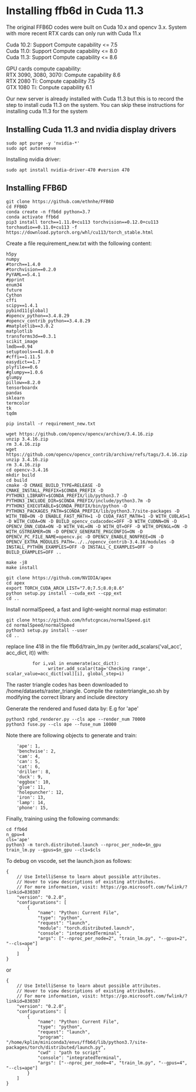 # Installing ffb6d in Cuda 11.3
The original FFB6D codes were built on Cuda 10.x and opencv 3.x. System with more recent RTX cards can only run with Cuda 11.x

Cuda 10.2: Support Compute capability <= 7.5 <br/>
Cuda 11.0: Support Compute capability <= 8.0 <br/>
Cuda 11.3: Support Compute capability <= 8.6 <br/>

GPU cards compute capability: <br/>
RTX 3090, 3080, 3070: Compute capability 8.6 <br/>
RTX 2080 Ti: Compute capability 7.5 <br/>
GTX 1080 Ti: Conpute capability 6.1 <br/>

Our new server is already installed with Cuda 11.3 but this is to record the step to install cuda 11.3 on the system.
You can skip these instructions for installing cuda 11.3 for the system
## Installing Cuda 11.3 and nvidia display drivers
```
sudo apt purge -y 'nvidia-*'
sudo apt autoremove
```
Installing nvidia driver:
```
sudo apt install nvidia-driver-470 #version 470
```

## Installing FFB6D

```
git clone https://github.com/ethnhe/FFB6D
cd FFB6D
conda create -n ffb6d python=3.7
conda activate ffb6d
pip3 install torch==1.11.0+cu113 torchvision==0.12.0+cu113 torchaudio==0.11.0+cu113 -f https://download.pytorch.org/whl/cu113/torch_stable.html
```
Create a file requirement_new.txt with the following content:
```
h5py
numpy
#torch==1.4.0
#torchvision==0.2.0
PyYAML==5.4.1
#pprint
enum34
future
Cython
cffi
scipy==1.4.1
pybind11[global]
#opencv_python==3.4.8.29
#opencv_contrib_python==3.4.8.29
#matplotlib==3.0.2
matplotlib
transforms3d==0.3.1
scikit_image
lmdb==0.94
setuptools==41.0.0
#cffi==1.11.5
easydict==1.7
plyfile==0.6
#glumpy==1.0.6
glumpy
pillow==8.2.0
tensorboardx
pandas
sklearn
termcolor
tk
tqdm
```

```
pip install -r requirement_new.txt
```

```
wget https://github.com/opencv/opencv/archive/3.4.16.zip
unzip 3.4.16.zip
rm 3.4.16.zip
wget https://github.com/opencv/opencv_contrib/archive/refs/tags/3.4.16.zip
unzip 3.4.16.zip
rm 3.4.16.zip
cd opencv-3.4.16
mkdir build
cd build
cmake -D CMAKE_BUILD_TYPE=RELEASE -D CMAKE_INSTALL_PREFIX=$CONDA_PREFIX -D PYTHON3_LIBRARY=$CONDA_PREFIX/lib/python3.7 -D PYTHON3_INCLUDE_DIR=$CONDA_PREFIX/include/python3.7m -D PYTHON3_EXECUTABLE=$CONDA_PREFIX/bin/python -D PYTHON3_PACKAGES_PATH=$CONDA_PREFIX/lib/python3.7/site-packages -D WITH_TBB=ON -D ENABLE_FAST_MATH=1 -D CUDA_FAST_MATH=1 -D WITH_CUBLAS=1 -D WITH_CUDA=ON -D BUILD_opencv_cudacodec=OFF -D WITH_CUDNN=ON -D OPENCV_DNN_CUDA=ON -D WITH_V4L=ON -D WITH_QT=OFF -D WITH_OPENGL=ON -D WITH_GSTREAMER=ON -D OPENCV_GENERATE_PKGCONFIG=ON -D OPENCV_PC_FILE_NAME=opencv.pc -D OPENCV_ENABLE_NONFREE=ON -D OPENCV_EXTRA_MODULES_PATH=../../opencv_contrib-3.4.16/modules -D INSTALL_PYTHON_EXAMPLES=OFF -D INSTALL_C_EXAMPLES=OFF -D BUILD_EXAMPLES=OFF ..

make -j8
make install
```

```
git clone https://github.com/NVIDIA/apex
cd apex
export TORCH_CUDA_ARCH_LIST="7.0;7.5;8.0;8.6"
python setup.py install --cuda_ext --cpp_ext
cd ..

```

Install normalSpeed, a fast and light-weight normal map estimator:
```
git clone https://github.com/hfutcgncas/normalSpeed.git
cd normalSpeed/normalSpeed
python3 setup.py install --user
cd ..
```
replace line 418 in the file ffb6d/train_lm.py (writer.add_scalars('val_acc', acc_dict, it)) with:

```
          for i,val in enumerate(acc_dict):
                writer.add_scalar(tag='Checking range', scalar_value=acc_dict[val][i], global_step=i)
```
The raster triangle codes has been downloaded to /home/datasets/raster_triangle. Compile the rastertriangle_so.sh by modifying the correct library and include directory

Generate the  rendered and fused data by:
E.g for 'ape'
```
python3 rgbd_renderer.py --cls ape --render_num 70000
python3 fuse.py --cls ape --fuse_num 10000
```
Note there are following objects to generate and train:
```
    'ape': 1,
    'benchvise': 2,
    'cam': 4,
    'can': 5,
    'cat': 6,
    'driller': 8,
    'duck': 9,
    'eggbox': 10,
    'glue': 11,
    'holepuncher': 12,
    'iron': 13,
    'lamp': 14,
    'phone': 15,
```
Finally, training using the following commands:

```
cd ffb6d
n_gpu=4
cls='ape'
python3 -m torch.distributed.launch --nproc_per_node=$n_gpu train_lm.py --gpus=$n_gpu --cls=$cls
```
To debug on vscode, set the launch.json as follows:

```
{
    // Use IntelliSense to learn about possible attributes.
    // Hover to view descriptions of existing attributes.
    // For more information, visit: https://go.microsoft.com/fwlink/?linkid=830387
    "version": "0.2.0",
    "configurations": [
        {
            "name": "Python: Current File",
            "type": "python",
            "request": "launch",
            "module": "torch.distributed.launch",
            "console": "integratedTerminal",
            "args": ["--nproc_per_node=2", "train_lm.py", "--gpus=2", "--cls=ape"]
        }
    ]
}
```
or
```
{
    // Use IntelliSense to learn about possible attributes.
    // Hover to view descriptions of existing attributes.
    // For more information, visit: https://go.microsoft.com/fwlink/?linkid=830387
    "version": "0.2.0",
    "configurations": [
        {
            "name": "Python: Current File",
            "type": "python",
            "request": "launch",
            "program": "/home/kplim/miniconda3/envs/ffb6d/lib/python3.7/site-packages/torch/distributed/launch.py",
            "cwd" : "path to script"
            "console": "integratedTerminal",
            "args": ["--nproc_per_node=4", "train_lm.py", "--gpus=4", "--cls=ape"]
        }
    ]
}
```
